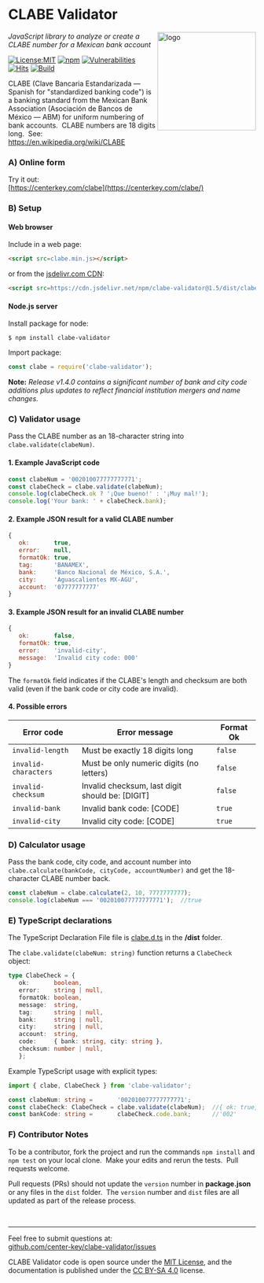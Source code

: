 # CLABE Validator
<img src=https://centerkey.com/graphics/center-key-logo.svg align=right width=200 alt=logo>

_JavaScript library to analyze or create a CLABE number for a Mexican bank account_

[![License:MIT](https://img.shields.io/badge/License-MIT-blue.svg)](https://github.com/center-key/clabe-validator/blob/master/LICENSE.txt)
[![npm](https://img.shields.io/npm/v/clabe-validator.svg)](https://www.npmjs.com/package/clabe-validator)
[![Vulnerabilities](https://snyk.io/test/github/center-key/clabe-validator/badge.svg)](https://snyk.io/test/github/center-key/clabe-validator)
[![Hits](https://data.jsdelivr.com/v1/package/npm/clabe-validator/badge?style=rounded)](https://www.jsdelivr.com/package/npm/clabe-validator)
[![Build](https://travis-ci.org/center-key/clabe-validator.svg)](https://travis-ci.org/center-key/clabe-validator)

CLABE (Clave Bancaria Estandarizada &mdash; Spanish for "standardized banking code") is a banking
standard from the Mexican Bank Association (Asociación de Bancos de México &mdash; ABM) for
uniform numbering of bank accounts.&nbsp; CLABE numbers are 18 digits long.&nbsp;
See: https://en.wikipedia.org/wiki/CLABE

### A) Online form
Try it out:<br>
[https://centerkey.com/clabe](https://centerkey.com/clabe/)

### B) Setup
#### Web browser
Include in a web page:
```html
<script src=clabe.min.js></script>
```
or from the [jsdelivr.com CDN](https://www.jsdelivr.com/package/npm/clabe-validator):
```html
<script src=https://cdn.jsdelivr.net/npm/clabe-validator@1.5/dist/clabe.min.js></script>
```
#### Node.js server
Install package for node:
```shell
$ npm install clabe-validator
```
Import package:
```javascript
const clabe = require('clabe-validator');
```

**Note:** _Release v1.4.0 contains a significant number of bank and city code additions plus
updates to reflect financial institution mergers and name changes._

### C) Validator usage
Pass the CLABE number as an 18-character string into `clabe.validate(clabeNum)`.

#### 1. Example JavaScript code
```javascript
const clabeNum = '002010077777777771';
const clabeCheck = clabe.validate(clabeNum);
console.log(clabeCheck.ok ? '¡Que bueno!' : '¡Muy mal!');
console.log('Your bank: ' + clabeCheck.bank);
```

#### 2. Example JSON result for a valid CLABE number
```javascript
{
   ok:       true,
   error:    null,
   formatOk: true,
   tag:      'BANAMEX',
   bank:     'Banco Nacional de México, S.A.',
   city:     'Aguascalientes MX-AGU',
   account:  '07777777777'
}
```

#### 3. Example JSON result for an invalid CLABE number
```javascript
{
   ok:       false,
   formatOk: true,
   error:    'invalid-city',
   message:  'Invalid city code: 000'
}
```
The `formatOk` field indicates if the CLABE's length and checksum are both valid (even if the bank
code or city code are invalid).

#### 4. Possible errors
| Error code           | Error message                                   | Format Ok |
| -------------------- | ----------------------------------------------- | ----------|
| `invalid-length`     | Must be exactly 18 digits long                  | `false`   |
| `invalid-characters` | Must be only numeric digits (no letters)        | `false`   |
| `invalid-checksum`   | Invalid checksum, last digit should be: [DIGIT] | `false`   |
| `invalid-bank`       | Invalid bank code: [CODE]                       | `true`    |
| `invalid-city`       | Invalid city code: [CODE]                       | `true`    |

### D) Calculator usage
Pass the bank code, city code, and account number into
`clabe.calculate(bankCode, cityCode, accountNumber)`
and get the 18-character CLABE number back.

```javascript
const clabeNum = clabe.calculate(2, 10, 7777777777);
console.log(clabeNum === '002010077777777771');  //true
```

### E) TypeScript declarations
The TypeScript Declaration File file is [clabe.d.ts](dist/clabe.d.ts) in the **/dist** folder.

The `clabe.validate(clabeNum: string)` function returns a `ClabeCheck` object:
```typescript
type ClabeCheck = {
   ok:       boolean,
   error:    string | null,
   formatOk: boolean,
   message:  string,
   tag:      string | null,
   bank:     string | null,
   city:     string | null,
   account:  string,
   code:     { bank: string, city: string },
   checksum: number | null,
   };
```

Example TypeScript usage with explicit types:
```typescript
import { clabe, ClabeCheck } from 'clabe-validator';

const clabeNum: string =       '002010077777777771';
const clabeCheck: ClabeCheck = clabe.validate(clabeNum);  //{ ok: true, error: null, ... }
const bankCode: string =       clabeCheck.code.bank;      //'002'
```

### F) Contributor Notes
To be a contributor, fork the project and run the commands `npm install` and `npm test` on your
local clone.&nbsp; Make your edits and rerun the tests.&nbsp; Pull requests welcome.

Pull requests (PRs) should not update the `version` number in **package.json** or any files in the
`dist` folder.&nbsp; The `version` number and `dist` files are all updated as part of the release
process.

<br>

---
Feel free to submit questions at:<br>
[github.com/center-key/clabe-validator/issues](https://github.com/center-key/clabe-validator/issues)

CLABE Validator code is open source under the [MIT License](LICENSE.txt),
and the documentation is published under the
[CC BY-SA 4.0](https://creativecommons.org/licenses/by-sa/4.0) license.
